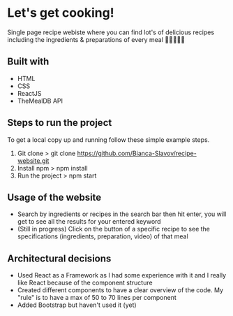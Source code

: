 # Let's get cooking!

Single page recipe webiste where you can find lot's of delicious recipes including the ingredients & preparations of every meal 🥕🥑🍅🌮🍝

## Built with

- HTML
- CSS
- ReactJS
- TheMealDB API

## Steps to run the project 
To get a local copy up and running follow these simple example steps.

1. Git clone > git clone https://github.com/Bianca-Slavov/recipe-website.git
2. Install npm > npm install
3. Run the project > npm start

## Usage of the website

- Search by ingredients or recipes in the search bar then hit enter, you will get to see all the results for your entered keyword
- (Still in progress) Click on the button of a specific recipe to see the specifications (ingredients, preparation, video) of that meal 

## Architectural decisions

- Used React as a Framework as I had some experience with it and I really like React because of the component structure
- Created different components to have a clear overview of the code. My "rule" is to have a max of 50 to 70 lines per component
- Added Bootstrap but haven't used it (yet)

